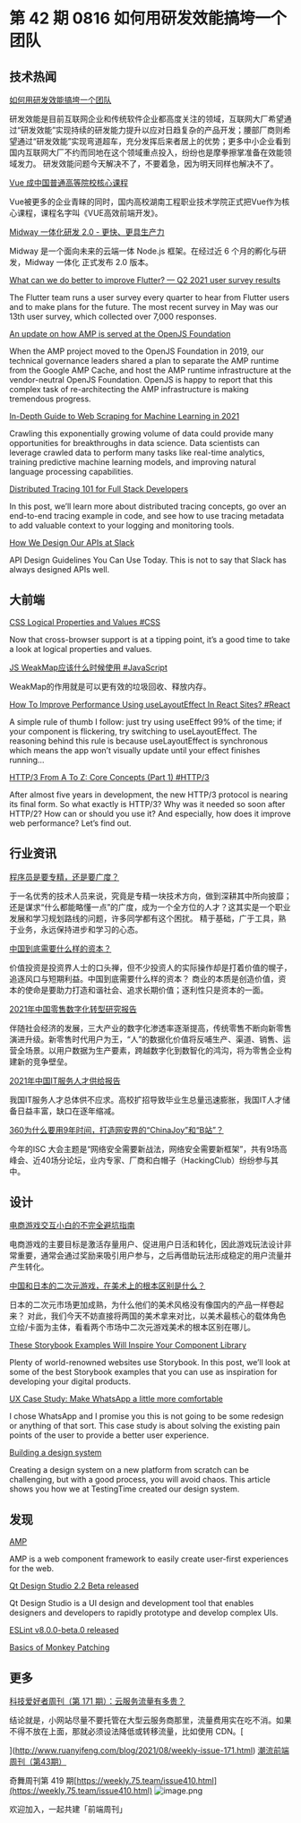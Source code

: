 # 第 42 期 0816 如何用研发效能搞垮一个团队
## 技术热闻
[如何用研发效能搞垮一个团队](https://mp.weixin.qq.com/s/9whB2Mtw6J56O7v4Lj4Khw)

研发效能是目前互联网企业和传统软件企业都高度关注的领域，互联网大厂希望通过“研发效能”实现持续的研发能力提升以应对日趋复杂的产品开发；腰部厂商则希望通过“研发效能”实现弯道超车，充分发挥后来者居上的优势；更多中小企业看到国内互联网大厂不约而同地在这个领域重点投入，纷纷也是摩拳擦掌准备在效能领域发力。
研发效能问题今天解决不了，不要着急，因为明天同样也解决不了。

[Vue 成中国普通高等院校核心课程](https://www.toutiao.com/i6994355466478338571/?tt_from=weixin&utm_campaign=client_share&wxshare_count=1&timestamp=1628678112&app=news_article&utm_source=weixin&utm_medium=toutiao_android&use_new_style=1&req_id=2021081118351201013516322429021EAF&share_token=3560844a-508b-4b91-8158-8370be81bbd5&group_id=6994355466478338571&wid=1629041864968)

Vue被更多的企业青睐的同时，国内高校湖南工程职业技术学院正式把Vue作为核心课程，课程名字叫《VUE高效前端开发》。

[Midway 一体化研发 2.0 - 更快、更具生产力](https://mp.weixin.qq.com/s/_uDPLjMpeVrG5nztI2cBnw)

Midway 是一个面向未来的云端一体 Node.js 框架。在经过近 6 个月的孵化与研发，Midway 一体化 正式发布 2.0 版本。

[What can we do better to improve Flutter? — Q2 2021 user survey results](https://medium.com/flutter/what-can-we-do-better-to-improve-flutter-q2-2021-user-survey-results-1037fb8f057b)

The Flutter team runs a user survey every quarter to hear from Flutter users and to make plans for the future. The most recent survey in May was our 13th user survey, which collected over 7,000 responses. 

[An update on how AMP is served at the OpenJS Foundation](https://openjsf.org/blog/2021/08/13/an-update-on-how-amp-is-served-at-the-openjs-foundation/)

When the AMP project moved to the OpenJS Foundation in 2019, our technical governance leaders shared a plan to separate the AMP runtime from the Google AMP Cache, and host the AMP runtime infrastructure at the vendor-neutral OpenJS Foundation. OpenJS is happy to report that this complex task of re-architecting the AMP infrastructure is making tremendous progress.

[In-Depth Guide to Web Scraping for Machine Learning in 2021](https://research.aimultiple.com/machine-learning-web-scraping/)

Crawling this exponentially growing volume of data could provide many opportunities for breakthroughs in data science. Data scientists can leverage crawled data to perform many tasks like real-time analytics, training predictive machine learning models, and improving natural language processing capabilities.

[Distributed Tracing 101 for Full Stack Developers](https://blog.sentry.io/2021/08/12/distributed-tracing-101-for-full-stack-developers)

In this post, we’ll learn more about distributed tracing concepts, go over an end-to-end tracing example in code, and see how to use tracing metadata to add valuable context to your logging and monitoring tools.

[How We Design Our APIs at Slack](https://slack.engineering/how-we-design-our-apis-at-slack/)

API Design Guidelines You Can Use Today. This is not to say that Slack has always designed APIs well.

## 大前端
[CSS Logical Properties and Values #CSS](https://css-tricks.com/css-logical-properties-and-values/)

Now that cross-browser support is at a tipping point, it’s a good time to take a look at logical properties and values.

[JS WeakMap应该什么时候使用 #JavaScript](https://www.zhangxinxu.com/wordpress/2021/08/js-weakmap-es6/)

WeakMap的作用就是可以更有效的垃圾回收、释放内存。

[How To Improve Performance Using useLayoutEffect In React Sites? #React](https://medium.com/front-end-weekly/how-to-improve-performance-using-uselayouteffect-in-react-sites-3a204888247e)

A simple rule of thumb I follow: just try using useEffect 99% of the time; if your component is flickering, try switching to useLayoutEffect. The reasoning behind this rule is because useLayoutEffect is synchronous which means the app won’t visually update until your effect finishes running…

[HTTP/3 From A To Z: Core Concepts (Part 1) #HTTP/3](https://www.smashingmagazine.com/2021/08/http3-core-concepts-part1/)

After almost five years in development, the new HTTP/3 protocol is nearing its final form. So what exactly is HTTP/3? Why was it needed so soon after HTTP/2? How can or should you use it? And especially, how does it improve web performance? Let’s find out.

## 行业资讯
[程序员是要专精，还是要广度？](https://mp.weixin.qq.com/s/kP2JMtSL0fZIuQ9_2voBwA)

于一名优秀的技术人员来说，究竟是专精一块技术方向，做到深耕其中所向披靡；还是谋求“什么都能略懂一点”的广度，成为一个全方位的人才？这其实是一个职业发展和学习规划路线的问题，许多同学都有这个困扰。
精于基础，广于工具，熟于业务，永远保持进步和学习的心态。

[中国到底需要什么样的资本？](https://mp.weixin.qq.com/s/A0QIVyQWlXg_3ZyesYeRuA)

价值投资是投资界人士的口头禅，但不少投资人的实际操作却是打着价值的幌子，追逐风口与短期利益。中国到底需要什么样的资本？
商业的本质是创造价值，资本的使命是要助力打造和谐社会、追求长期价值；逐利性只是资本的一面。

[2021年中国零售数字化转型研究报告](https://mp.weixin.qq.com/s/2ogXSCmnCkS1qD1wDp61Rg)

伴随社会经济的发展，三大产业的数字化渗透率逐渐提高，传统零售不断向新零售演进升级。新零售时代用户为王，“人”的数据化价值将反哺生产、渠道、销售、运营全场景。以用户数据为生产要素，跨越数字化到数智化的鸿沟，将为零售企业构建新的竞争壁垒。

[2021年中国IT服务人才供给报告](https://mp.weixin.qq.com/s/9U5CEjLcwGBcNO5muyER5Q)

我国IT服务人才总体供不应求。高校扩招导致毕业生总量迅速膨胀，我国IT人才储备日益丰富，缺口在逐年缩减。

[360为什么要用9年时间，打造网安界的“ChinaJoy”和“B站”？](https://mp.weixin.qq.com/s/sjuplOnDooiUvXLIM9d24w)

今年的ISC 大会主题是“网络安全需要新战法，网络安全需要新框架”，共有9场高峰会、近40场分论坛，业内专家、厂商和白帽子（HackingClub）纷纷参与其中。 

## 设计
[电商游戏交互小白的不完全避坑指南](https://mp.weixin.qq.com/s/iiMvOgg3zanJaSmrw6Ewng)

电商游戏的主要目标是激活存量用户、促进用户日活和转化，因此游戏玩法设计非常重要，通常会通过奖励来吸引用户参与，之后再借助玩法形成稳定的用户流量并产生转化。

[中国和日本的二次元游戏，在美术上的根本区别是什么？](https://mp.weixin.qq.com/s/pCzqWgdaydPKhLWZ9QFnbw)

日本的二次元市场更加成熟，为什么他们的美术风格没有像国内的产品一样卷起来？ 对此，我们今天不妨直接将两国的美术拿来对比，以美术最核心的载体角色立绘/卡面为主体，看看两个市场中二次元游戏美术的根本区别在哪儿。

[These Storybook Examples Will Inspire Your Component Library](https://www.uxpin.com/studio/blog/storybook-examples/)

Plenty of world-renowned websites use Storybook. In this post, we’ll look at some of the best Storybook examples that you can use as inspiration for developing your digital products.

[UX Case Study: Make WhatsApp a little more comfortable](https://uxplanet.org/ux-case-study-make-whatsapp-a-little-more-comfortable-c794b1de0ee4)

I chose WhatsApp and I promise you this is not going to be some redesign or anything of that sort. This case study is about solving the existing pain points of the user to provide a better user experience.

[Building a design system](https://blog.prototypr.io/building-a-design-system-in-figma-8f4e1d7c0991)

Creating a design system on a new platform from scratch can be challenging, but with a good process, you will avoid chaos. This article shows you how we at TestingTime created our design system.

## 发现
[AMP](https://amp.dev/)

AMP is a web component framework to easily create user-first experiences for the web.

[Qt Design Studio 2.2 Beta released](https://www.qt.io/blog/qt-design-studio-2.2-beta-released)

Qt Design Studio is a UI design and development tool that enables designers and developers to rapidly prototype and develop complex UIs.

[ESLint v8.0.0-beta.0 released](https://eslint.org/blog/2021/08/eslint-v8.0.0-beta.0-released)


[Basics of Monkey Patching](https://davidwalsh.name/monkey-patching)


## 更多
[科技爱好者周刊（第 171 期）：云服务流量有多贵？](http://www.ruanyifeng.com/blog/2021/08/weekly-issue-171.html)

结论就是，小网站尽量不要托管在大型云服务商那里，流量费用实在吃不消。如果不得不放在上面，那就必须设法降低或转移流量，比如使用 CDN。[

](http://www.ruanyifeng.com/blog/2021/08/weekly-issue-171.html)
[潮流前端周刊（第43期）](https://mp.weixin.qq.com/s/rhMql8IyFqacZBeOwafRZA)

[
](http://www.ruanyifeng.com/blog/2021/08/weekly-issue-171.html)奇舞周刊第 419 期[https://weekly.75.team/issue410.html](https://weekly.75.team/issue410.html)
![image.png](https://cdn.nlark.com/yuque/0/2020/png/85771/1605930034828-7fc81343-651f-4a15-8465-eebe5a23cf61.png#height=31&id=C5Hpa&margin=%5Bobject%20Object%5D&name=image.png&originHeight=90&originWidth=2186&originalType=binary&ratio=1&size=14325&status=done&style=none&width=746)


欢迎加入，一起共建「前端周刊」
